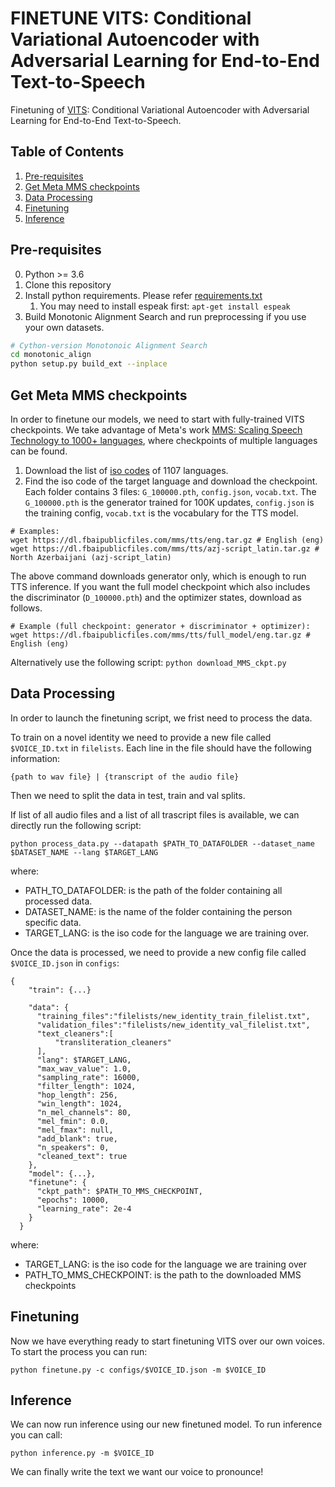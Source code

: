 # FINETUNE VITS: Conditional Variational Autoencoder with Adversarial Learning for End-to-End Text-to-Speech

Finetuning of [VITS](https://arxiv.org/abs/2106.06103): Conditional Variational Autoencoder with Adversarial Learning for End-to-End Text-to-Speech.

## Table of Contents
1. [Pre-requisites](#pre-requisites)
2. [Get Meta MMS checkpoints](#get-meta-mms-checkpoints)
3. [Data Processing](#data-processing)
4. [Finetuning](#finetuning)
5. [Inference](#inference)


## Pre-requisites
0. Python >= 3.6
0. Clone this repository
0. Install python requirements. Please refer [requirements.txt](requirements.txt)
    1. You may need to install espeak first: `apt-get install espeak`
0. Build Monotonic Alignment Search and run preprocessing if you use your own datasets.
```sh
# Cython-version Monotonoic Alignment Search
cd monotonic_align
python setup.py build_ext --inplace

```

## Get Meta MMS checkpoints
In order to finetune our models, we need to start with fully-trained VITS checkpoints.
We take advantage of Meta's work [MMS: Scaling Speech Technology to 1000+ languages](https://github.com/facebookresearch/fairseq/blob/main/examples/mms/README.md),
where checkpoints of multiple languages can be found.

1. Download the list of [iso codes](https://dl.fbaipublicfiles.com/mms/tts/all-tts-languages.html) of 1107 languages.
2. Find the iso code of the target language and download the checkpoint. Each folder contains 3 files: `G_100000.pth`,  `config.json`, `vocab.txt`. The `G_100000.pth` is the generator trained for 100K updates, `config.json` is the training config, `vocab.txt` is the vocabulary for the TTS model. 
```
# Examples:
wget https://dl.fbaipublicfiles.com/mms/tts/eng.tar.gz # English (eng)
wget https://dl.fbaipublicfiles.com/mms/tts/azj-script_latin.tar.gz # North Azerbaijani (azj-script_latin)
```
The above command downloads generator only, which is enough to run TTS inference. If you want the full model checkpoint which also includes the discriminator (`D_100000.pth`) and the optimizer states, download as follows.
```
# Example (full checkpoint: generator + discriminator + optimizer):
wget https://dl.fbaipublicfiles.com/mms/tts/full_model/eng.tar.gz # English (eng)

```

Alternatively use the following script:
```python download_MMS_ckpt.py```

## Data Processing
In order to launch the finetuning script, we frist need to process the data.


To train on a novel identity we need to provide a new file called ```$VOICE_ID.txt``` in ```filelists```.
Each line in the file should have the following information:

```
{path to wav file} | {transcript of the audio file}
```
Then we need to split the data in test, train and val splits.

If list of all audio files and a list of all trascript files is available, we can directly run the following script:
```
python process_data.py --datapath $PATH_TO_DATAFOLDER --dataset_name $DATASET_NAME --lang $TARGET_LANG
```
where:
  - PATH_TO_DATAFOLDER: is the path of the folder containing all processed data.
  - DATASET_NAME: is the name of the folder containing the person specific data.
  - TARGET_LANG: is the iso code for the language we are training over.

Once the data is processed, we need to provide a new config file called ```$VOICE_ID.json``` in ```configs```:

```
{
    "train": {...}
      
    "data": {
      "training_files":"filelists/new_identity_train_filelist.txt",
      "validation_files":"filelists/new_identity_val_filelist.txt",
      "text_cleaners":[
          "transliteration_cleaners"
      ],
      "lang": $TARGET_LANG,
      "max_wav_value": 1.0,
      "sampling_rate": 16000,
      "filter_length": 1024,
      "hop_length": 256,
      "win_length": 1024,
      "n_mel_channels": 80,
      "mel_fmin": 0.0,
      "mel_fmax": null,
      "add_blank": true,
      "n_speakers": 0,
      "cleaned_text": true
    },
    "model": {...},
    "finetune": {
      "ckpt_path": $PATH_TO_MMS_CHECKPOINT,
      "epochs": 10000,
      "learning_rate": 2e-4
    }
  }
```

where:
  - TARGET_LANG: is the iso code for the language we are training over
  - PATH_TO_MMS_CHECKPOINT: is the path to the downloaded MMS checkpoints


## Finetuning
Now we have everything ready to start finetuning VITS over our own voices.
To start the process you can run:
```
python finetune.py -c configs/$VOICE_ID.json -m $VOICE_ID
```

## Inference
We can now run inference using our new finetuned model.
To run inference you can call:
```
python inference.py -m $VOICE_ID
```
We can finally write the text we want our voice to pronounce!